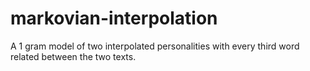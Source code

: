 # markovian-interpolation

A 1 gram model of two interpolated personalities with every third word related between the two texts.
